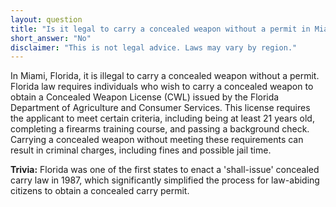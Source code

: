 ```yaml
---
layout: question
title: "Is it legal to carry a concealed weapon without a permit in Miami, USA?"
short_answer: "No"
disclaimer: "This is not legal advice. Laws may vary by region."
---
```


In Miami, Florida, it is illegal to carry a concealed weapon without a permit. Florida law requires individuals who wish to carry a concealed weapon to obtain a Concealed Weapon License (CWL) issued by the Florida Department of Agriculture and Consumer Services. This license requires the applicant to meet certain criteria, including being at least 21 years old, completing a firearms training course, and passing a background check. Carrying a concealed weapon without meeting these requirements can result in criminal charges, including fines and possible jail time.

**Trivia:** Florida was one of the first states to enact a 'shall-issue' concealed carry law in 1987, which significantly simplified the process for law-abiding citizens to obtain a concealed carry permit.
